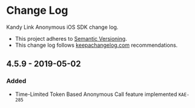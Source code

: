 # Change Log

Kandy Link Anonymous iOS SDK change log.

- This project adheres to [Semantic Versioning](http://semver.org/).
- This change log follows [keepachangelog.com](http://keepachangelog.com/) recommendations.

## 4.5.9 - 2019-05-02

### Added
- Time-Limited Token Based Anonymous Call feature implemented `KAE-285`
